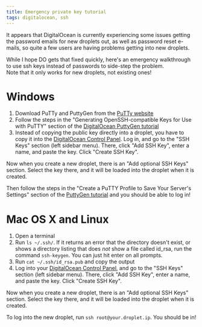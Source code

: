 ```yaml
---
title: Emergency private key tutorial
tags: digitalocean, ssh
---
```


It appears that DigitalOcean is currently experiencing some issues getting the password emails for new droplets out, as well as password reset e-mails, so quite a few users are having problems getting into new droplets.

While I hope DO gets that fixed quickly, here's an emergency walkthrough to use ssh keys instead of passwords to side-step the problem.  
Note that it only works for new droplets, not existing ones!

# Windows

1. Download PuTTy and PuttyGen from the [PuTTy website](http://www.chiark.greenend.org.uk/~sgtatham/putty/download.html)
2. Follow the steps in the "Generating OpenSSH-compatible Keys for Use with PuTTY" section of the [DigitalOcean PuttyGen tutorial](https://www.digitalocean.com/community/articles/how-to-create-ssh-keys-with-putty-to-connect-to-a-vps#GeneratingOpenSSH-compatibleKeysforUsewithPuTTY)
3. Instead of copying the public key directly into a droplet, you have to copy it into the [DigitalOcean Control Panel](https://cloud.digitalocean.com/login). Log in, and go to the "SSH Keys" section (left sidebar menu). There, click "Add SSH Key", enter a name, and paste the key. Click "Create SSH Key".

Now when you create a new droplet, there is an "Add optional SSH Keys" section. Select the key there, and it will be loaded into the droplet when it is created.

Then follow the steps in the "Create a PuTTY Profile to Save Your Server's Settings" section of the [PuttyGen tutorial](https://www.digitalocean.com/community/articles/how-to-create-ssh-keys-with-putty-to-connect-to-a-vps#CreateaPuTTYProfiletoSaveYourServer%27sSettings) and you should be able to log in!

# Mac OS X and Linux

1. Open a terminal
2. Run `ls ~/.ssh/`. If it returns an error that the directory doesn't exist, or shows a directory listing that does *not* show a file called id_rsa, run the command `ssh-keygen`. You can just hit enter on all prompts.
3. Run `cat ~/.ssh/id_rsa.pub` and copy the output
4. Log into your [DigitalOcean Control Panel](https://cloud.digitalocean.com/login), and go to the "SSH Keys" section (left sidebar menu). There, click "Add SSH Key", enter a name, and paste the key. Click "Create SSH Key".

Now when you create a new droplet, there is an "Add optional SSH Keys" section. Select the key there, and it will be loaded into the droplet when it is created.

To log into the new droplet, run `ssh root@your.droplet.ip`. You should be in!
